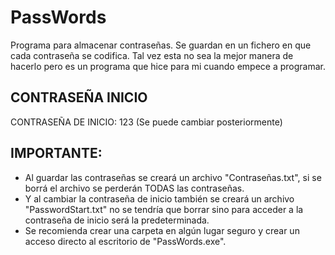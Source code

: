 # PassWords
Programa para almacenar contraseñas. Se guardan en un fichero en que cada contraseña se codifica. 
Tal vez esta no sea la mejor manera de hacerlo pero es un programa que hice para mi cuando empece a programar. 


## CONTRASEÑA INICIO

CONTRASEÑA DE INICIO: 123
(Se puede cambiar posteriormente)

## IMPORTANTE:

- Al guardar las contraseñas se creará un archivo "Contraseñas.txt", si se borrá el archivo se perderán TODAS las contraseñas.
- Y al cambiar la contraseña de inicio también se creará un archivo "PasswordStart.txt" no se tendría que borrar sino para acceder a la contraseña de inicio será la predeterminada.
- Se recomienda crear una carpeta en algún lugar seguro y crear un acceso directo al escritorio de "PassWords.exe".
